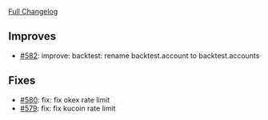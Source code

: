 [Full Changelog](https://github.com/OvictorVieira/promeheux.api/compare/v1.31.3...main)

## Improves

 - [#582](https://github.com/OvictorVieira/promeheux.api/pull/582): improve: backtest: rename backtest.account to backtest.accounts

## Fixes

 - [#580](https://github.com/OvictorVieira/promeheux.api/pull/580): fix: fix okex rate limit
 - [#579](https://github.com/OvictorVieira/promeheux.api/pull/579): fix: fix kucoin rate limit
